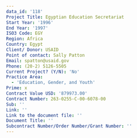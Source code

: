 ```yaml
---
data_id: '118'
Project Title: Egyptian Education Secretariat
Start Year: '1996'
End Year: '1997'
ISO3 Code: EGY
Region: Africa
Country: Egypt
Client/ Donor: USAID
Point of contact: Sally Patton
Email: spatton@usaid.gov
Phone: (20-2) 5126-5505
Current Project? (Y/N): 'No'
Practice Area:
  - 'Education, Gender, and Youth'
Prime: x
Contract Value USD: '879973.00'
Contract Number: 263-0255-C-00-6078-00
Sub: ''
Link: ''
Link to the document file: ''
Document Title: ''
Subcontract Number/Order Number/Grant Number: ''
---
```

